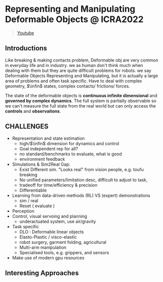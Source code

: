 # Representing and Manipulating Deformable Objects @ ICRA2022
> [Youtube](https://www.youtube.com/watch?v=Ir0hUawBWrQ)


## Introductions
Like breaking & making contacts problem, Deformable obj are very common in everyday life and in industry. we as human don't think much when dealing with them but they are quite difficult problems for robots.
we say  Deformable Objects Representing and Manipulating, but it is actually a large area of problems and often task specific.
Have to deal with complex geometry, $\infin$ states, complex contacts/ frictions/ forces.

<!-- ![](images/bg1.png) -->

The state of the deformable objects is **continuous infinite dimensional** and **governed by complex dynamics**. The full system is partially observable so we can't measure the full state from the real world but can only access the **controls** and **observaitons**.




## CHALLENGES
* Representation and state estimation
  * high/$\infin$ dimension for dynamics and control
  * Goal independent rep for all?
  * no standard/benchmarks to evaluate, what is good
  * environment feedback
* Simulations & Sim2Real Gap:
  * Exist Different sim. "Looks real" from vision people, e.g. toufu breaking
  * No unified parameters/limitation desc, difficult to adjust to task,
  * tradeoff for time/efficiency & precision
  * Differentiable
  <!-- * doufu -->
  <!-- * Simulation and modeling
  * Transfer from simulation to reality -->
* Learning from data-driven methods (RL) VS (expert) demonstrations
  * sim / real
  * Reset ( evaluate )
* Perception
  <!-- *  : state tracking, parameter identification, property detection (e.g. landmarks for garments) and classification, etc. -->
* Control, visual servoing and planning
  * underactuated system, use air/gravity
* Task specific
  * DLO : Deformable linear objects
  * Elasto-Plastic / visco-elastic <!--( deformation & applied force rate (in/)dependent) -->
  * robot surgery, garment folding, agricultural
  * Multi-arm manipulation
  * Specialised tools, e.g. grippers, and sensors
* Make use of modern gpu resources


## Interesting Approaches
